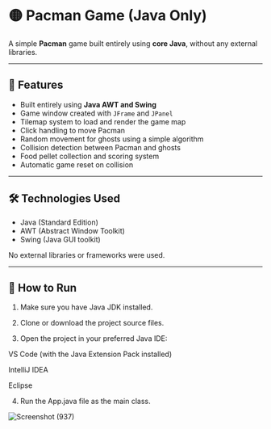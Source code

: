 # 🟡 Pacman Game (Java Only)

A simple **Pacman** game built entirely using **core Java**, without any external libraries. 

---

## 📌 Features

- Built entirely using **Java AWT and Swing**
- Game window created with `JFrame` and `JPanel`
- Tilemap system to load and render the game map
- Click handling to move Pacman
- Random movement for ghosts using a simple algorithm
- Collision detection between Pacman and ghosts
- Food pellet collection and scoring system
- Automatic game reset on collision

---

## 🛠️ Technologies Used

- Java (Standard Edition)
- AWT (Abstract Window Toolkit)
- Swing (Java GUI toolkit)

No external libraries or frameworks were used.

---

## 🚀 How to Run

1. Make sure you have Java JDK installed.

2. Clone or download the project source files.

3. Open the project in your preferred Java IDE:

  VS Code (with the Java Extension Pack installed)
  
  IntelliJ IDEA
  
  Eclipse

4. Run the App.java file as the main class.

![Screenshot (937)](https://github.com/user-attachments/assets/ae41fd6b-a223-403d-9c46-34403b3d455a)




